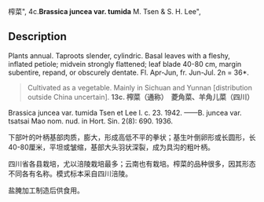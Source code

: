 榨菜",
4c.**Brassica juncea var. tumida** M. Tsen & S. H. Lee",

## Description
Plants annual. Taproots slender, cylindric. Basal leaves with a fleshy, inflated petiole; midvein strongly flattened; leaf blade 40-80 cm, margin subentire, repand, or obscurely dentate. Fl. Apr-Jun, fr. Jun-Jul. 2n = 36*.

> Cultivated as a vegetable. Mainly in Sichuan and Yunnan [distribution outside China uncertain].
**13c. 榨菜（通称）　菱角菜、羊角儿菜（四川）**

Brassica juncea var. tumida Tsen et Lee l. c. 23. 1942. ——B. juncea var. tsatsai Mao nom. nud. in Hort. Sin. 2(8): 690. 1936.

下部叶的叶柄基部肉质，膨大，形成高低不平的拳状；基生叶倒卵形或长圆形，长40-80厘米，平坦或皱缩，基部大头羽状深裂，成为具沟的粗叶柄。

四川省各县栽培，尤以涪陵栽培最多；云南也有栽培。榨菜的品种很多，因其形态不同各有名称。模式标本采自四川涪陵。

盐腌加工制造后供食用。
